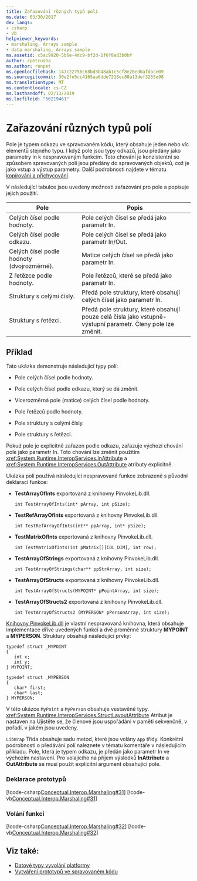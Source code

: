 ```yaml
---
title: Zařazování různých typů polí
ms.date: 03/30/2017
dev_langs:
- csharp
- vb
helpviewer_keywords:
- marshaling, Arrays sample
- data marshaling, Arrays sample
ms.assetid: c5ac9920-5b6e-4dc9-bf2d-1f6f8ad3b0bf
author: rpetrusha
ms.author: ronpet
ms.openlocfilehash: 147c22758c68bd3b48ab1c5cf8e26ed0afdbce09
ms.sourcegitcommit: 30e2fe5cc4165aa6dde7218ec80a13def3255e98
ms.translationtype: MT
ms.contentlocale: cs-CZ
ms.lasthandoff: 02/13/2019
ms.locfileid: "56219461"
---
```

# <a name="marshaling-different-types-of-arrays"></a>Zařazování různých typů polí
Pole je typem odkazu ve spravovaném kódu, který obsahuje jeden nebo víc elementů stejného typu. I když pole jsou typy odkazů, jsou předány jako parametry in k nespravovaným funkcím. Toto chování je konzistentní se způsobem spravovaných polí jsou předány do spravovaných objektů, což je jako vstup a výstup parametry. Další podrobnosti najdete v tématu [kopírování a přichycování](copying-and-pinning.md).  
  
 V následující tabulce jsou uvedeny možnosti zařazování pro pole a popisuje jejich použití.  
  
|Pole|Popis|  
|-----------|-----------------|  
|Celých čísel podle hodnoty.|Pole celých čísel se předá jako parametr In.|  
|Celých čísel podle odkazu.|Pole celých čísel se předá jako parametr In/Out.|  
|Celých čísel podle hodnoty (dvojrozměrné).|Matice celých čísel se předá jako parametr In.|  
|Z řetězce podle hodnoty.|Pole řetězců, které se předá jako parametr In.|  
|Struktury s celými čísly.|Předá pole struktury, které obsahují celých čísel jako parametr In.|  
|Struktury s řetězci.|Předá pole struktury, které obsahují pouze celá čísla jako vstupně-výstupní parametr. Členy pole lze změnit.|  
  
## <a name="example"></a>Příklad  
 Tato ukázka demonstruje následující typy polí:  
  
-   Pole celých čísel podle hodnoty.  
  
-   Pole celých čísel podle odkazu, který se dá změnit.  
  
-   Vícerozměrná pole (matice) celých čísel podle hodnoty.  
  
-   Pole řetězců podle hodnoty.  
  
-   Pole struktury s celými čísly.  
  
-   Pole struktury s řetězci.  
  
 Pokud pole je explicitně zařazen podle odkazu, zařazuje výchozí chování pole jako parametr In. Toto chování lze změnit použitím <xref:System.Runtime.InteropServices.InAttribute> a <xref:System.Runtime.InteropServices.OutAttribute> atributy explicitně.  
  
 Ukázka polí používá následující nespravované funkce zobrazené s původní deklarací funkce:  
  
-   **TestArrayOfInts** exportovaná z knihovny PinvokeLib.dll.  
  
    ```  
    int TestArrayOfInts(int* pArray, int pSize);  
    ```  
  
-   **TestRefArrayOfInts** exportovaná z knihovny PinvokeLib.dll.  
  
    ```  
    int TestRefArrayOfInts(int** ppArray, int* pSize);  
    ```  
  
-   **TestMatrixOfInts** exportovaná z knihovny PinvokeLib.dll.  
  
    ```  
    int TestMatrixOfInts(int pMatrix[][COL_DIM], int row);  
    ```  
  
-   **TestArrayOfStrings** exportovaná z knihovny PinvokeLib.dll.  
  
    ```  
    int TestArrayOfStrings(char** ppStrArray, int size);  
    ```  
  
-   **TestArrayOfStructs** exportovaná z knihovny PinvokeLib.dll.  
  
    ```  
    int TestArrayOfStructs(MYPOINT* pPointArray, int size);  
    ```  
  
-   **TestArrayOfStructs2** exportovaná z knihovny PinvokeLib.dll.  
  
    ```  
    int TestArrayOfStructs2 (MYPERSON* pPersonArray, int size);  
    ```  
  
 [Knihovny PinvokeLib.dll](https://docs.microsoft.com/previous-versions/dotnet/netframework-4.0/as6wyhwt(v=vs.100)) je vlastní nespravovaná knihovna, která obsahuje implementace dříve uvedených funkcí a dvě proměnné struktury **MYPOINT** a **MYPERSON**. Struktury obsahují následující prvky:  
  
```  
typedef struct _MYPOINT  
{  
   int x;   
   int y;   
} MYPOINT;  
  
typedef struct _MYPERSON  
{  
   char* first;   
   char* last;   
} MYPERSON;  
```  
  
 V této ukázce `MyPoint` a `MyPerson` obsahuje vestavěné typy. <xref:System.Runtime.InteropServices.StructLayoutAttribute> Atribut je nastaven na Ujistěte se, že členové jsou uspořádáni v paměti sekvenčně, v pořadí, v jakém jsou uvedeny.  
  
 `LibWrap` Třída obsahuje sadu metod, které jsou volány `App` třídy. Konkrétní podrobnosti o předávání polí naleznete v tématu komentáře v následujícím příkladu. Pole, která je typem odkazu, je předán jako parametr In ve výchozím nastavení. Pro volajícího na příjem výsledků **InAttribute** a **OutAttribute** se musí použít explicitní argument obsahující pole.  
  
### <a name="declaring-prototypes"></a>Deklarace prototypů  
 [!code-csharp[Conceptual.Interop.Marshaling#31](../../../samples/snippets/csharp/VS_Snippets_CLR/conceptual.interop.marshaling/cs/arrays.cs#31)]
 [!code-vb[Conceptual.Interop.Marshaling#31](../../../samples/snippets/visualbasic/VS_Snippets_CLR/conceptual.interop.marshaling/vb/arrays.vb#31)]  
  
### <a name="calling-functions"></a>Volání funkcí  
 [!code-csharp[Conceptual.Interop.Marshaling#32](../../../samples/snippets/csharp/VS_Snippets_CLR/conceptual.interop.marshaling/cs/arrays.cs#32)]
 [!code-vb[Conceptual.Interop.Marshaling#32](../../../samples/snippets/visualbasic/VS_Snippets_CLR/conceptual.interop.marshaling/vb/arrays.vb#32)]  
  
## <a name="see-also"></a>Viz také:
- [Datové typy vyvolání platformy](marshaling-data-with-platform-invoke.md#platform-invoke-data-types)
- [Vytváření prototypů ve spravovaném kódu](creating-prototypes-in-managed-code.md)

